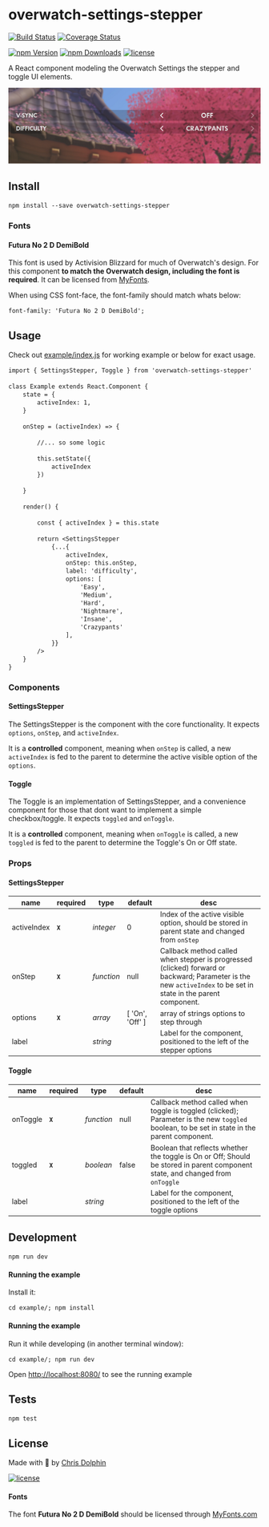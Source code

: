 overwatch-settings-stepper
=========

[![Build Status](https://travis-ci.org/likethemammal/overwatch-settings-stepper.svg?branch=master)](https://travis-ci.org/likethemammal/overwatch-settings-stepper)
[![Coverage Status](https://coveralls.io/repos/github/likethemammal/overwatch-settings-stepper/badge.svg?branch=master)](https://coveralls.io/github/likethemammal/overwatch-settings-stepper?branch=master)

[![npm Version](https://img.shields.io/npm/v/overwatch-settings-stepper.svg)](https://www.npmjs.com/package/overwatch-settings-stepper)
[![npm Downloads](https://img.shields.io/npm/dm/overwatch-settings-stepper.svg)](https://www.npmjs.com/package/overwatch-settings-stepper)
[![license](https://img.shields.io/github/license/likethemammal/overwatch-settings-stepper.svg)](https://github.com/likethemammal/overwatch-settings-stepper/blob/master/LICENSE)

A React component modeling the Overwatch Settings the stepper and toggle UI elements.

![Example](example/example.png)

## Install

    npm install --save overwatch-settings-stepper

### Fonts

#### Futura No 2 D DemiBold

This font is used by Activision Blizzard for much of Overwatch's design. For this component **to match the Overwatch design, including the font is required**. It can be licensed from [MyFonts](http://www.myfonts.com/fonts/urw/futura-no-2/futura-no2-d-demi-bold/).

When using CSS font-face, the font-family should match whats below:

    font-family: 'Futura No 2 D DemiBold';

## Usage

Check out [example/index.js](example/index.js) for working example or below for exact usage.

    import { SettingsStepper, Toggle } from 'overwatch-settings-stepper'

    class Example extends React.Component {
        state = {
            activeIndex: 1,
        }
    
        onStep = (activeIndex) => {
    
            //... so some logic
    
            this.setState({
                activeIndex
            })
    
        }
    
        render() {
    
            const { activeIndex } = this.state
    
            return <SettingsStepper
                {...{
                    activeIndex,
                    onStep: this.onStep,
                    label: 'difficulty',
                    options: [
                        'Easy',
                        'Medium',
                        'Hard',
                        'Nightmare',
                        'Insane',
                        'Crazypants'
                    ],
                }}
            />
        }
    }

### Components

#### SettingsStepper

The SettingsStepper is the component with the core functionality. It expects `options`, `onStep`, and `activeIndex`.

It is a **controlled** component, meaning when `onStep` is called, a new `activeIndex` is fed to the parent to determine the active visible option of the `options`.
 
#### Toggle

The Toggle is an implementation of SettingsStepper, and a convenience component for those that dont want to implement a simple checkbox/toggle. It expects `toggled` and `onToggle`.

It is a **controlled** component, meaning when `onToggle` is called, a new `toggled` is fed to the parent to determine the Toggle's On or Off state.

### Props

#### SettingsStepper

| name        | required  | type           | default  | desc 
--- | --- | --- | --- | --- |
| activeIndex | **`X`** | *integer* | 0 | Index of the active visible option, should be stored in parent state and changed from `onStep` |
| onStep | **`X`** | *function* | null | Callback method called when stepper is progressed (clicked) forward or backward; Parameter is the new `activeIndex` to be set in state in the parent component.  |
| options | **`X`** | *array* | [ 'On', 'Off' ] | array of strings options to step through |
| label | | *string* | | Label for the component, positioned to the left of the stepper options |

#### Toggle

| name        | required  | type           | default  | desc 
--- | --- | --- | --- | --- |
| onToggle | **`X`** | *function* | null | Callback method called when toggle is toggled (clicked); Parameter is the new `toggled` boolean, to be set in state in the parent component.  |
| toggled | **`X`** | *boolean* | false | Boolean that reflects whether the toggle is On or Off; Should be stored in parent component state, and changed from `onToggle` |
| label | | *string* | | Label for the component, positioned to the left of the toggle options |

## Development

    npm run dev

#### Running the example

Install it:

    cd example/; npm install
    
#### Running the example

Run it while developing (in another terminal window):

    cd example/; npm run dev

Open [http://localhost:8080/](http://localhost:8080/) to see the running example


## Tests

    npm test

## License

Made with 🍊 by [Chris Dolphin](https://github.com/likethemammal)

[![license](https://img.shields.io/github/license/likethemammal/overwatch-settings-stepper.svg?style=flat-square)](https://github.com/likethemammal/overwatch-settings-stepper/blob/master/LICENSE)

#### Fonts

The font **Futura No 2 D DemiBold** should be licensed through [MyFonts.com](http://www.myfonts.com/fonts/urw/futura-no-2/futura-no2-d-demi-bold/)
